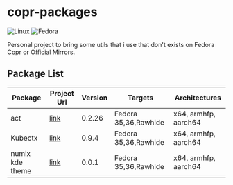# copr-packages

![Linux](https://img.shields.io/badge/Linux-FCC624?style=for-the-badge&logo=linux&logoColor=black)
![Fedora](https://img.shields.io/badge/Fedora-294172?style=for-the-badge&logo=fedora&logoColor=white)



Personal project to bring some utils that i use that don't exists on Fedora Copr or Official Mirrors.


## Package List

| Package | Project Url  | Version | Targets | Architectures |
----------|--------------|---------|---------|---------------|
| act     | [link](https://github.com/nektos/act)       | 0.2.26  | Fedora 35,36,Rawhide | x64,  armhfp, aarch64 |
| Kubectx     | [link](https://github.com/ahmetb/kubectx)      | 0.9.4  | Fedora 35,36,Rawhide | x64,  armhfp, aarch64 |
| numix kde theme     | [link](https://github.com/numixproject/numix-kde-theme)      | 0.0.1 | Fedora 35,36,Rawhide | x64,  armhfp, aarch64 |
